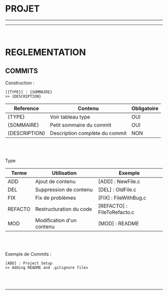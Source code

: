 # PROJET

----
----
<br>

# REGLEMENTATION

## COMMITS

Construction :
```
[{TYPE}] : {SOMMAIRE}
>> {DESCRIPTION}
```

| Reference | Contenu | Obligatoire |
|-|-|-|
| {TYPE} | Voir tableau type | OUI |
| {SOMMAIRE} | Petit sommaire du commit | OUI |
| {DESCRIPTION} | Description complète du commit | NON |

<br>
<br>

Type

| Terme | Utilisation | Exemple |
|-|-| - |
| ADD | Ajout de contenu | [ADD] : NewFile.c |
| DEL | Suppression de contenu | [DEL] : OldFile.c |
| FIX | Fix de problèmes | [FIX] : FileWithBug.c |
| REFACTO | Restructuration du code | [REFACTO] : FileToRefacto.c |
| MOD | Modification d'un contenu | [MOD] : README |


<br>
<br>


Exemple de Commits :
```
[ADD] : Project Setup
>> Adding README and .gitignore files
```

<br>
<br>

----

<br>
<br>